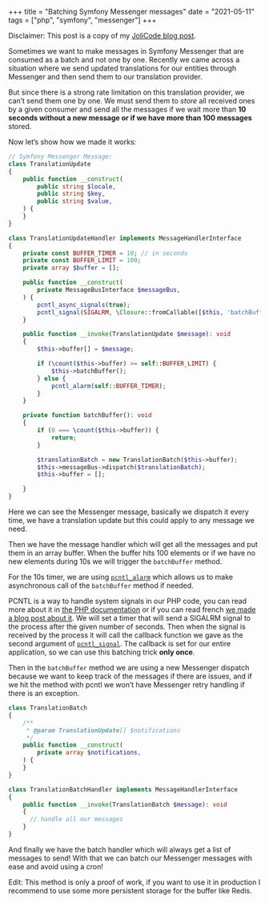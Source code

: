 +++
title = "Batching Symfony Messenger messages"
date = "2021-05-11"
tags = ["php", "symfony", "messenger"]
+++

Disclaimer: This post is a copy of my [JoliCode blog post](https://jolicode.com/blog/batching-symfony-messenger-messages).

Sometimes we want to make messages in Symfony Messenger that are consumed as a batch and not one by one. Recently we came across a situation where we send updated translations for our entities through Messenger and then send them to our translation provider.

But since there is a strong rate limitation on this translation provider, we can’t send them one by one. We must send them to _store_ all received ones by a given consumer and send all the messages if we wait more than **10 seconds without a new message or if we have more than 100 messages** stored.

Now let’s show how we made it works:

```php
// Symfony Messenger Message:
class TranslationUpdate
{
    public function __construct(
        public string $locale,
        public string $key,
        public string $value,
    ) {
    }
}
```

```php
class TranslationUpdateHandler implements MessageHandlerInterface
{
    private const BUFFER_TIMER = 10; // in seconds
    private const BUFFER_LIMIT = 100;
    private array $buffer = [];

    public function __construct(
        private MessageBusInterface $messageBus,
    ) {
        pcntl_async_signals(true);
        pcntl_signal(SIGALRM, \Closure::fromCallable([$this, 'batchBuffer']));
    }

    public function __invoke(TranslationUpdate $message): void
    {
        $this->buffer[] = $message;

        if (\count($this->buffer) >= self::BUFFER_LIMIT) {
            $this->batchBuffer();
        } else {
            pcntl_alarm(self::BUFFER_TIMER);
        }
    }

    private function batchBuffer(): void
    {
        if (0 === \count($this->buffer)) {
            return;
        }

        $translationBatch = new TranslationBatch($this->buffer);
        $this->messageBus->dispatch($translationBatch);
        $this->buffer = [];

    }
}
```

Here we can see the Messenger message, basically we dispatch it every time, we have a translation update but this could apply to any message we need.

Then we have the message handler which will get all the messages and put them in an array buffer. When the buffer hits 100 elements or if we have no new elements during 10s we will trigger the `batchBuffer` method.

For the 10s timer, we are using [`pcntl_alarm`](https://www.php.net/manual/en/function.pcntl-alarm.php) which allows us to make asynchronous call of the `batchBuffer` method if needed.

PCNTL is a way to handle system signals in our PHP code, you can read more about it in  [the PHP documentation](https://www.php.net/manual/en/intro.pcntl.php) or if you can read french [we made a blog post about it](https://jolicode.com/blog/les-signaux-posix-et-php). We will set a timer that will send a SIGALRM signal to the process after the given number of seconds. Then when the signal is received by the process it will call the callback function we gave as the second argument of [`pcntl_signal`](https://www.php.net/manual/en/function.pcntl-signal.php). The callback is set for our entire application, so we can use this batching trick **only once**.

Then in the `batchBuffer` method we are using a new Messenger dispatch because we want to keep track of the messages if there are issues, and if we hit the method with pcntl we won’t have Messenger retry handling if there is an exception.

```php
class TranslationBatch
{
    /**
     * @param TranslationUpdate[] $notifications
     */
    public function __construct(
        private array $notifications,
    ) {
    }
}
```

```php
class TranslationBatchHandler implements MessageHandlerInterface
{
    public function __invoke(TranslationBatch $message): void
    {
      // handle all our messages
    }
}
```

And finally we have the batch handler which will always get a list of messages to send!
With that we can batch our Messenger messages with ease and avoid using a cron!

Edit: This method is only a proof of work, if you want to use it in production I recommend to use some more persistent storage for the buffer like Redis.
